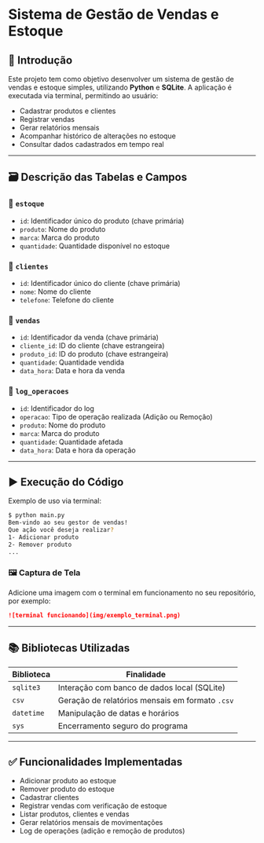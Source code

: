 # Sistema de Gestão de Vendas e Estoque

## 📌 Introdução

Este projeto tem como objetivo desenvolver um sistema de gestão de vendas e estoque simples, utilizando **Python** e **SQLite**. A aplicação é executada via terminal, permitindo ao usuário:

- Cadastrar produtos e clientes  
- Registrar vendas  
- Gerar relatórios mensais  
- Acompanhar histórico de alterações no estoque  
- Consultar dados cadastrados em tempo real  

---

## 🗃️ Descrição das Tabelas e Campos

### 🧾 `estoque`

- `id`: Identificador único do produto (chave primária)  
- `produto`: Nome do produto  
- `marca`: Marca do produto  
- `quantidade`: Quantidade disponível no estoque  

### 👤 `clientes`

- `id`: Identificador único do cliente (chave primária)  
- `nome`: Nome do cliente  
- `telefone`: Telefone do cliente  

### 🛒 `vendas`

- `id`: Identificador da venda (chave primária)  
- `cliente_id`: ID do cliente (chave estrangeira)  
- `produto_id`: ID do produto (chave estrangeira)  
- `quantidade`: Quantidade vendida  
- `data_hora`: Data e hora da venda  

### 📄 `log_operacoes`

- `id`: Identificador do log  
- `operacao`: Tipo de operação realizada (Adição ou Remoção)  
- `produto`: Nome do produto  
- `marca`: Marca do produto  
- `quantidade`: Quantidade afetada  
- `data_hora`: Data e hora da operação  

---

## ▶️ Execução do Código

Exemplo de uso via terminal:

```bash
$ python main.py
Bem-vindo ao seu gestor de vendas!
Que ação você deseja realizar?
1- Adicionar produto
2- Remover produto
...
```

### 🖼️ Captura de Tela

Adicione uma imagem com o terminal em funcionamento no seu repositório, por exemplo:

```markdown
![terminal funcionando](img/exemplo_terminal.png)
```

---

## 📚 Bibliotecas Utilizadas

| Biblioteca | Finalidade |
|-----------|------------|
| `sqlite3` | Interação com banco de dados local (SQLite) |
| `csv`     | Geração de relatórios mensais em formato `.csv` |
| `datetime`| Manipulação de datas e horários |
| `sys`     | Encerramento seguro do programa |

---

## ✅ Funcionalidades Implementadas

- Adicionar produto ao estoque  
- Remover produto do estoque  
- Cadastrar clientes  
- Registrar vendas com verificação de estoque  
- Listar produtos, clientes e vendas  
- Gerar relatórios mensais de movimentações  
- Log de operações (adição e remoção de produtos)  
